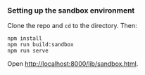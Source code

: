### Setting up the sandbox environment

Clone the repo and `cd` to the directory. Then:

```
npm install
npm run build:sandbox
npm run serve
```

Open <http://localhost:8000/lib/sandbox.html>.
